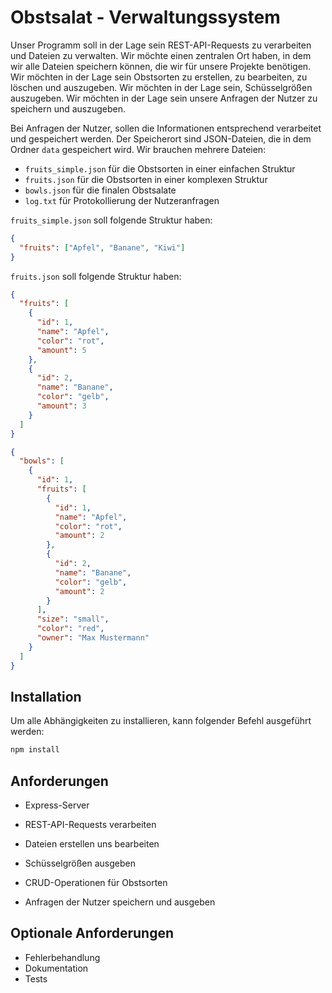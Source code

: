 # Obstsalat - Verwaltungssystem

Unser Programm soll in der Lage sein REST-API-Requests zu verarbeiten und Dateien zu verwalten.
Wir möchte einen zentralen Ort haben, in dem wir alle Dateien speichern können, die wir für unsere Projekte benötigen.
Wir möchten in der Lage sein Obstsorten zu erstellen, zu bearbeiten, zu löschen und auszugeben.
Wir möchten in der Lage sein, Schüsselgrößen auszugeben.
Wir möchten in der Lage sein unsere Anfragen der Nutzer zu speichern und auszugeben.

Bei Anfragen der Nutzer, sollen die Informationen entsprechend verarbeitet und gespeichert werden. Der Speicherort sind JSON-Dateien, die in dem Ordner `data` gespeichert wird.
Wir brauchen mehrere Dateien:

- `fruits_simple.json` für die Obstsorten in einer einfachen Struktur
- `fruits.json` für die Obstsorten in einer komplexen Struktur
- `bowls.json` für die finalen Obstsalate
- `log.txt` für Protokollierung der Nutzeranfragen

`fruits_simple.json` soll folgende Struktur haben:

```json
{
  "fruits": ["Apfel", "Banane", "Kiwi"]
}
```

`fruits.json` soll folgende Struktur haben:

```json
{
  "fruits": [
    {
      "id": 1,
      "name": "Apfel",
      "color": "rot",
      "amount": 5
    },
    {
      "id": 2,
      "name": "Banane",
      "color": "gelb",
      "amount": 3
    }
  ]
}
```

```json
{
  "bowls": [
    {
      "id": 1,
      "fruits": [
        {
          "id": 1,
          "name": "Apfel",
          "color": "rot",
          "amount": 2
        },
        {
          "id": 2,
          "name": "Banane",
          "color": "gelb",
          "amount": 2
        }
      ],
      "size": "small",
      "color": "red",
      "owner": "Max Mustermann"
    }
  ]
}
```

## Installation

Um alle Abhängigkeiten zu installieren, kann folgender Befehl ausgeführt werden:

```bash
npm install
```

## Anforderungen

- Express-Server
- REST-API-Requests verarbeiten
- Dateien erstellen uns bearbeiten

- Schüsselgrößen ausgeben
- CRUD-Operationen für Obstsorten
- Anfragen der Nutzer speichern und ausgeben

## Optionale Anforderungen

- Fehlerbehandlung
- Dokumentation
- Tests
